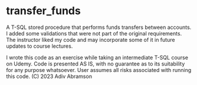 # transfer_funds
A T-SQL stored procedure that performs funds transfers between accounts. I added some validations that were not part of the original requirements. The instructor liked my code and may incorporate some of it in future updates to course lectures.

I wrote this code as an exercise while taking an intermediate T-SQL course on Udemy. Code is presented AS IS, with no guarantee as to its suitability for any purpose whatsoever. User assumes all risks associated with running this code. (C) 2023 Adiv Abramson

